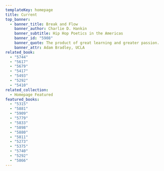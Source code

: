 ```yaml
---
templateKey: homepage
title: Current
top_banner:
  - banner_title: Break and Flow
    banner_author: Charlie D. Hankin
    banner_subtitle: Hip Hop Poetics in the Americas
    banner_id: "5908"
    banner_quote: The product of great learning and greater passion.
    banner_attr: Adam Bradley, UCLA
related_book:
  - "5744"
  - "5617"
  - "5679"
  - "5417"
  - "5493"
  - "5292"
  - "5410"
related_collection:
  - Homepage Featured
featured_books:
  - "5315"
  - "5881"
  - "5909"
  - "5779"
  - "5833"
  - "5898"
  - "5880"
  - "5811"
  - "5273"
  - "5375"
  - "5740"
  - "5292"
  - "5866"
---
```

